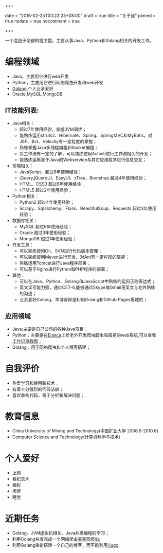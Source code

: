 +++

date = "2016-02-25T00:22:23+08:00"
draft = true
title = "关于我"
pinned = true
nodate = true
nocomment = true

+++

一个混迹于帝都的程序猿，主要从事Java、Python和Golang相关的开发工作。

# 编程领域
* Java，主要用它进行web开发
* Python，主要用它进行网络爬虫开发和web开发
* [Golang](https://golang.org/ "要打开此网站请确保自己能翻墙"),个人业余爱好
* Oracle,MySQL,MongoDB

## IT技能列表:
* Java相关：
  * 超过7年使用经验，掌握JVM调优；
  * 能熟练运用struts2、Hibernate、Spring、SpringMVC和MyBatis，对JSF、Birt、Veloctiy有一定程度的掌握；
  * 熟练掌握Java多线程编程和Socket编程；
  * 对工作流有一定的了解，可以熟练使用Activiti进行工作流相关的开发； 
  * 能熟练运用基于Java的Webservice与其它应用程序进行信息交互；
* 前端相关：
  * JavaScript，超过6年使用经验；
  * jQuery,jQueryUI、EasyUI、zTree、Bootstrap 超过4年使用经验；
  * HTML、CSS3 超过6年使用经验；
  * HTML5 超过2年使用经验；
* Python相关：
  * Python2 超过4年使用经验；
  * Scrapy、Sqlalchemy、Flask、BeautifulSoup、Requests 超过3年使用经验；
* 数据库相关：
  * MySQL 超过6年使用经验；
  * Oracle 超过3年使用经验；
  * MongoDB 超过1年使用经验；
* 开发工具：
  * 可以熟练使用Git、SVN进行代码版本管理；
  * 可以熟练使用Maven进行开发，对Ant有一定程度的掌握；
  * 熟练运用Tomcat进行Java程序部署；
  * 可以基于Nginx进行Python和PHP程序的部署；
* 其他：
  * 可以在Java、Python、Golang和JavaScript中熟练的运用正则表达式；
  * 英文读写能力强，通过CET-6,能够通过Skype或Gmail用英文与老外熟练的沟通；
  * 业余爱好Golang，本博客即是利用Golang和Github Pages搭建的；

## 应用领域
* Java:主要是自己公司的各种Java项目；
* Python：主要是在[Elance](https://www.elance.com)上给老外开发爬虫脚本和简易的web系统,可以查看[工作记录截图](http://imgur.com/q8brokn)；
* Golang：用于网络爬虫和个人博客搭建；

# 自我评价
* 热爱学习和使用新技术；
* 有着十分强烈的代码洁癖；
* 喜欢重构代码，善于分析和解决问题；

# 教育信息
* China University of Mining and Technology(中国矿业大学 2006.9-2010.6)
* Computer Science and Technology(计算机科学与技术)

# 个人爱好
* 上网
* 看纪录片
* 编程
* 阅读
* 睡觉

# 近期任务
* Golang、JVM虚拟机相关、Java并发编程的学习；
* 利用Golang并发完成一个网络爬虫[美空网爬虫](https://github.com/lucumt/goMeikongSpider "主要用于抓取美空网上的模特图片并存储到本地");
* 利用Golang重新搭建一个自己的博客，而不是利用[Hugo](https://gohugo.io/);